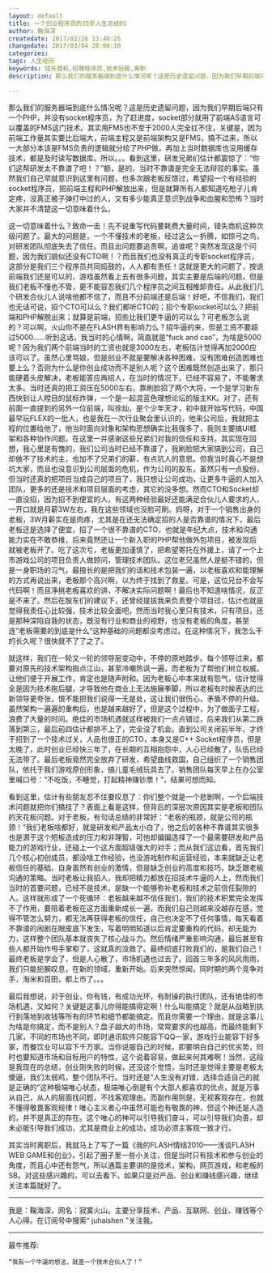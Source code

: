 ```yaml
---
layout: default
title: 一个创业程序员的35岁人生总结05
author: 鞠海深
createdate: 2017/02/26 13:40:25
changedate: 2017/03/04 20:00:10
categories:
tags: 人生经历
keywords: 错失商机,招聘程序员,技术短板,离职
description: 那么我们的服务器端到底什么情况呢？这是历史遗留问题，因为我们早期后端只有一个PHP，并没有socket程序员，为了赶进度，socket部分就用了前端AS语言可以覆盖的FMS这门技术。

---
```


那么我们的服务器端到底什么情况呢？这是历史遗留问题，因为我们早期后端只有一个PHP，并没有socket程序员，为了赶进度，socket部分就用了前端AS语言可以覆盖的FMS这门技术。其实用FMS也不至于2000人完全扛不住，关键是，因为前端工作量其实要比后端大，前端主程又是前端架构又是FMS，搞不过来，所以一大部分本该是FMS负责的逻辑就分给了PHP做，再加上当时数据库也没用缓存技术，都是及时读写数据库。所以。。。看到这里，研发兄弟们估计都震惊了：“你们这帮研发太不靠谱了吧！？”额，是的，当时不靠谱是完全无法辩驳的事实。虽然我们自己早就意识到这里有问题，也多次跟老板反馈过，希望招一个有经验的socket程序员，把前端主程和PHP解放出来，但是就算所有人都知道吃枪子儿肯定疼，没真正被子弹打中过的人，又有多少能真正意识到战争和血腥和恐怖？当时大家并不清楚这一切意味着什么。

这一切意味着什么？致命一击！先不说重写代码要耗费大量时间，错失商机这种次级问题了。最大的问题是，一个不懂技术的老板，经过这么一折腾，如惊弓之鸟，对研发团队彻底失去了信任。而且出问题要追责啊，追谁呢？突然发现这是个问题，因为我们貌似还没有CTO啊！？而且我们也没有真正的专职socket程序员，这部分是我们三个程序员共同捣鼓的，人人都有责任！这就是更大的问题了，按说前端我们还是可以的，游戏虽然看上去有很多问题，其实主要是后端的问题，但是我们老板不懂也不管，更不能容忍我们几个程序员之间互相推卸责任。从此我们几个研发合伙儿人说啥他都不信了，而且不分前端还是后端！好吧，不信我们，我们也无话可说，招个CTO可以么？我们都听CTO的；招个专职socket可以么？把前端和PHP解脱出来；就算是前端，招些比我们更牛逼的可以么？可老板怎么说的？可以啊，火山你不是在FLASH界有影响力么？招牛逼的来，但是工资不要超过5000......听到这话，我当时的心情啊，简直就是“fuck and cao”，为啥是5000呢？因为我们两个前端当时的工资也就是3000左右，老板估计觉得再加2000应该可以了。虽然心里骂娘，但是创业不就是要解决各种困难，没有困难创造困难也要上么？否则为什么是你创业成功而不是别人呢？这个困难既然创造出来了，那只能硬着头皮解决，老板能答应再招人，在当时的情况下，已经不容易了，不能奢求太多。当时还真的把工资压在5000左右，靠刷脸招了两个大将，一个是学习新东西快到让人瞠目的鼠标炸弹，一个是一起混蓝色理想论坛的版主KK。对了，还有前面一直提到的另外一位前端，叫徐灿，是个少年天才，初中就开始写代码，中国最早玩FLEX的一批人，也是我在一次行业聚会里认识的，他来公司后，我就把主程的位置给他了，他当时面向对象和架构思想确实比我强多了，我则主要搞UI框架和各种协作问题。在这里一并感谢这些兄弟们对我的信任和支持，其实现在回想，我心里是有愧的，我们公司当时已经不靠谱了，我刷脸把大家搞到公司，自己却做不了技术的主，也加不了兄弟们的薪，有点坑人的意思。但我当时真心不是想坑大家，而且也没意识到公司层面的危机，作为公司的股东，虽然只有一点股份，但当时还真的把项目当成自己的项目了，我只想让公司成功，让更多牛逼的人加入团队，更多的还是技术和项目层面的考虑，其它的没多想。然而CTO和Socket却一直没招，因为招不到便宜的人，有这两种经验最好还能满足合伙儿人要求的人，一开口就是月薪3W左右，我在这些领域也没脸可刷。妈呀，对于一个销售出身的老板，3W月薪实在是肉疼，尤其是在还无法确定招的人是否靠谱的情况下。最后老板还是选择了便宜，招了一个很不靠谱的CTO，也就是年纪大点，技术和沟通能力实在不敢恭维，后来竟然还让一个新入职的PHP帮他做外包项目，被发现后就被老板开了。吃了这次亏，老板更加谨慎了，把希望寄托在外援上，请了一个上市游戏公司的项目负责人做顾问，管理技术团队。这位老兄虽然人是挺不错的，但是一身职场的习气，最擅长的是把我们的话和技术包装一遍，以老板喜欢和能理解的方式再说出来，老板那个高兴啊，以为终于找到了救星。可是，这位兄台不会写代码啊！而且净挑老板喜欢的讲，不解决实际问题啊！最后也不知道啥情况，反正是不来了。然后在股东们的建议下，还曾经提拔我来负责整个项目过，估计也就是觉得我责任心比较强，技术比较全面吧，然而当时我心里只有技术，只有项目，还是那种深陷自我的状态，既没有行业和商业的视野，也没有老板的角度，甚至连“老板需要的到底是什么”这种基础的问题都没考虑过。在这种情况下，我怎么干的长久呢？很快就不了了之了。

就这样，我们在一轮又一轮的领导层变动中，不停的原地踏步。每个领导过来，都要对原先的技术架构指点江山，甚至冷嘲热讽一遍，而老板为了帮他们树立权威，让他们便于开展工作，肯定也是随声附和。因为老板心中本来就有怨气，估计觉得全是因为技术拖后腿，才导致他在商业上无法施展拳脚，所以老板有时候表达的比新领导更夸张，恨不能把我们说得一无是处，这让我们很伤心，矛盾不停的升级。虽然架构一遍遍的重构后，也是越来越好了，但是这个过程中，为了做面子工程，浪费了大量的时间。绝佳的市场机遇就这样被我们一点点错过，后来我们从第二跌落到第三，最后前四估计都排不上了，完全没了机会。直到公司关闭前半年，才终于招到了一个技术过关，人品也很正的CTO，本身又是C++ Socket程序员，但是太晚了，此时创业已经快三年了，在长期的互相抱怨中，人心已经散了，队伍已经无法带了。最后老板竟然完全放弃了研发，希望曲线救国，自己组织了一个销售团队，依托于我们游戏原创形象，搞儿童毛绒玩具去了。销售团队每天早上在办公室里喊口号：“不吃饭，不睡觉，打起精神赚钞票！”，结果可想而知。

看到这里，估计有些朋友忍不住要叹息了：你们整个就是一个悲剧啊，一个后端技术问题就把你们搞挂了？表面上看是这样，但背后的深层次原因其实是老板和团队的天花板问题。对于老板，有句话总结的非常好：“老板的瓶颈，就是公司的瓶颈！”我们老板啥都好，就是研发和产品太小白了，他之后的各种不靠谱其实很多也是源于这个短板造成的压力和非理智，可他却偏偏选择了一个最需要研发和产品能力的游戏行业，还碰上一个这方面超级强大的对手；而从我们这边看，首先我们几个核心初创成员，都没啥工作经验，也没游戏制作和运营经验，本来就缺乏让老板信任的基础，自身虽然有创业的激情，但是缺乏创业的高度和技巧，缺乏跟老板沟通的策略。当时老板让我招人，我却把精力都放在招技术牛逼的人上，然而我们当时的首要问题，已经不是技术，是缺一个能够弥补老板和技术之前信任裂隙的人。这样就形成了一个死循环：老板越来越不信任我们，我们的技术积累完全发挥不了作用，要陪着老板在这方面重新成长一遍，而我们自己则越来没越存在感，觉得不管怎么努力，都无法再获得老板的信任，自己也决定不了任何事情，每天看着不靠谱的闹剧在眼皮底下发生，写着明明知道以后肯定要重构的代码，却无能为力，这样整个团队基本就丧失了核心战斗力。然后情绪严重影响沟通，最后甚至有些人都开始作甩手掌柜了，这就真的没救了。最终彻底打败我们的，是我们自己！最终老板是学会了，但是人心散了，市场机遇也过去了。回首三年多的风风雨雨，我们只能扼腕叹息，在新的领域，重新开始。后来突然惊闻，同时期的两个竞争对手，淘米和百田，都上市了。。。

最后我想说，对于创业，你有钱，有成功光环，有耐操的执行团队，还有绝佳的市场机遇，又如何？关键是这事儿你得能搞得定啊！什么叫能搞定？就是从战略到执行到落地到收钱等所有的环节和细节都能搞定。而且你需要一个理由，就是这事儿为啥是你搞定，而不是别人？盘子越大的市场，常常要求的也越高，而最终能剩下几家，不同的市场也不同，即时通讯软件只能容下QQ一家，游戏行业能容下好多家，而餐饮业可以容下千万家。当你说服自己的时候，即要明白自己的优劣势，同时也要知道市场和目标用户的特性，这个说着容易，做起来何其难啊！当然，这段是我现在的总结，创业刚失败的时候，还没这个觉悟，当时还是觉得主要是老板太傻逼，我们太弱鸡，整个团队不行。当时还是“人生没有对错，选择合适自己的就是正确的”这种极端唯心状态，极端唯心倒是有个大部人都喜欢的优点，就是万事从自己，从人的层面找问题，不找客观理由。而副作用则是，无视客观存在，也就不懂得敬畏客观规律！唯心主义者心中虽然可能也有敬畏的神，但这个神还是人造的，并不是真正的存在。这个唯心的神可以引导我们奋斗，可以引导我们向善，却未必能引导我们成功，尤其是商业上的成功，成功必须主客观一致才行。

其实当时离职后，我就马上了写了一篇《我的FLASH情结2010——浅谈FLASH WEB GAME和创业》，引起了圈子里一些小关注，但是当时只有技术和参与创业的角度，而且心中还有怨气，所以通篇主要讲的是技术，架构，网页游戏，和老板的SB。对这些感兴趣的，可以去看下。如果只是对产品、创业和赚钱感兴趣，继续关注本篇就好了。

----

我是：鞠海深，网名：寂寞火山。主要分享技术、产品、互联网、创业、赚钱等个人心得。在订阅号中搜索“ juhaishen ”关注我。

----

最牛推荐:

	“我有一个牛逼的想法，就差一个技术合伙人了！”
